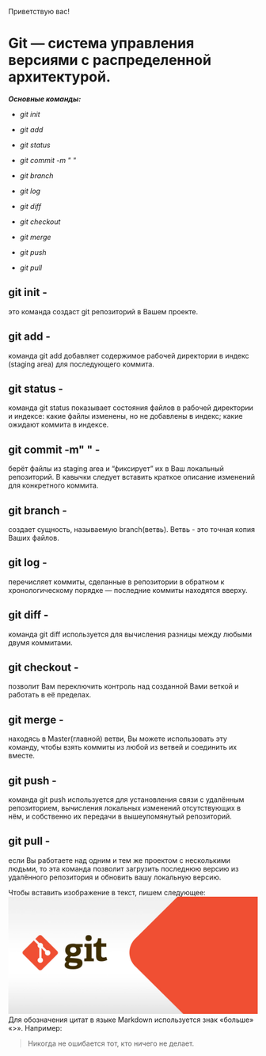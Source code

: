 Приветствую вас!

# **Git** — система управления версиями с распределенной архитектурой.

***Основные команды:***

* *git init*

* *git add*

* *git status*

* *git commit -m "  "*

* *git branch*

* *git log*

* *git diff*

* *git checkout*

* *git merge*

* *git push*

* *git pull*

## git init -  

это команда создаст git репозиторий в Вашем проекте.

## git add - 

команда git add добавляет содержимое рабочей директории в индекс (staging area) для последующего коммита. 

## git status - 

команда git status показывает состояния файлов в рабочей директории и индексе: какие файлы изменены, но не добавлены в индекс; какие ожидают коммита в индексе.

## git commit -m" " - 

берёт файлы из staging area и “фиксирует” их в Ваш локальный репозиторий. В кавычки следует вставить краткое описание изменений для конкретного коммита.

## git branch - 

создает сущность, называемую branch(ветвь). Ветвь - это точная копия Ваших файлов.

## git log - 

перечисляет коммиты, сделанные в репозитории в обратном к хронологическому порядке — последние коммиты находятся вверху.

## git diff - 

команда git diff используется для вычисления разницы между любыми двумя коммитами.

## git checkout - 

позволит Вам переключить контроль над созданной Вами веткой и работать в её пределах.

## git merge - 

находясь в Master(главной) ветви, Вы можете использовать эту команду, чтобы взять коммиты из любой из ветвей и соединить их вместе.

## git push - 

команда git push используется для установления связи с удалённым репозиторием, вычисления локальных изменений отсутствующих в нём, и собственно их передачи в вышеупомянутый репозиторий.

## git pull - 

если Вы работаете над одним и тем же проектом с несколькими людьми, то эта команда позволит загрузить последнюю версию из удалённого репозитория и обновить вашу локальную версию.

Чтобы вставить изображение в текст, пишем следующее: ![Логотип Git](git.jpg)
Для обозначения цитат в языке Markdown используется знак «больше» «>». Например: 

> Никогда не ошибается тот, кто ничего не делает.
